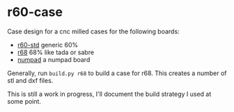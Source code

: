 # r60-case #

Case design for a cnc milled cases for the following boards:

* [r60-std](https://github.com/rpedde/r60-std) generic 60%
* [r68](https://github.com/rpedde/r68) 68% like tada or sabre
* [numpad](https://github.com/rpedde/numpad)  a numpad board

Generally, run ```build.py r68``` to build a case for r68.
This creates a number of stl and dxf files.

This is still a work in progress, I'll document the build
strategy I used at some point.
